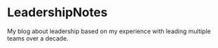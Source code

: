 # LeadershipNotes
My blog about leadership based on my experience with leading multiple teams over a decade.
